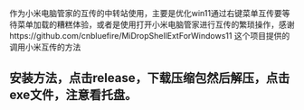 作为小米电脑管家的互传的中转站使用，主要是优化win11通过右键菜单互传要等待菜单加载的糟糕体验，或者是使用打开小米电脑管家进行互传的繁琐操作，感谢https://github.com/cnbluefire/MiDropShellExtForWindows11   这个项目提供的调用小米互传的方法

## 安装方法，点击release，下载压缩包然后解压，点击exe文件，注意看托盘。
